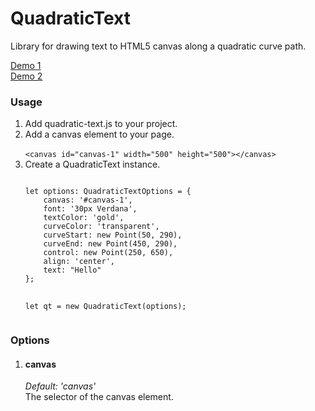 # QuadraticText
Library for drawing text to HTML5 canvas along a quadratic curve path. 

<a href="http://codepen.io/lemurx/full/NbYVPZ/" target="_blank">Demo 1</a><br>
<a href="http://codepen.io/lemurx/full/JbLzYw/" target="_blank">Demo 2</a>
<h3>Usage</h3>
<ol>
<li>Add quadratic-text.js to your project.</li>
<li>Add a canvas element to your page.<br>
<code>
&lt;canvas id="canvas-1" width="500" height="500"&gt;&lt;/canvas&gt;
</code>
</li>
<li>
Create a QuadraticText instance.<br>
<pre>
<code>
let options: QuadraticTextOptions = {
    canvas: '#canvas-1',
    font: '30px Verdana',
    textColor: 'gold',
    curveColor: 'transparent',
    curveStart: new Point(50, 290),
    curveEnd: new Point(450, 290),
    control: new Point(250, 650),
    align: 'center',
    text: "Hello"
};

let qt = new QuadraticText(options);
</code>
</pre>
</li>
</ol>
<h3>Options</h3>
<ol>
<li>
<h4>canvas</h4>
<em>Default: 'canvas'</em>
<br>
The selector of the canvas element.
</li>
</ol>

